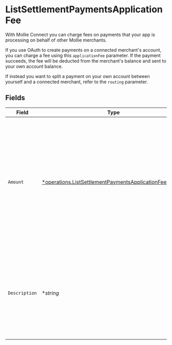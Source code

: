 # ListSettlementPaymentsApplicationFee

With Mollie Connect you can charge fees on payments that your app is processing on behalf of other Mollie
merchants.

If you use OAuth to create payments on a connected merchant's account, you can charge a fee using this
`applicationFee` parameter. If the payment succeeds, the fee will be deducted from the merchant's balance and sent
to your own account balance.

If instead you want to split a payment on your own account between yourself and a connected merchant, refer to the
`routing` parameter.


## Fields

| Field                                                                                                                                                                           | Type                                                                                                                                                                            | Required                                                                                                                                                                        | Description                                                                                                                                                                     | Example                                                                                                                                                                         |
| ------------------------------------------------------------------------------------------------------------------------------------------------------------------------------- | ------------------------------------------------------------------------------------------------------------------------------------------------------------------------------- | ------------------------------------------------------------------------------------------------------------------------------------------------------------------------------- | ------------------------------------------------------------------------------------------------------------------------------------------------------------------------------- | ------------------------------------------------------------------------------------------------------------------------------------------------------------------------------- |
| `Amount`                                                                                                                                                                        | [*operations.ListSettlementPaymentsApplicationFeeAmount](../../models/operations/listsettlementpaymentsapplicationfeeamount.md)                                                 | :heavy_minus_sign:                                                                                                                                                              | The fee that you wish to charge.<br/><br/>Be careful to leave enough space for Mollie's own fees to be deducted as well. For example, you cannot charge<br/>a €0.99 fee on a €1.00 payment. |                                                                                                                                                                                 |
| `Description`                                                                                                                                                                   | **string*                                                                                                                                                                       | :heavy_minus_sign:                                                                                                                                                              | The description of the application fee. This will appear on settlement reports towards both you and the<br/>connected merchant.                                                 | 10                                                                                                                                                                              |